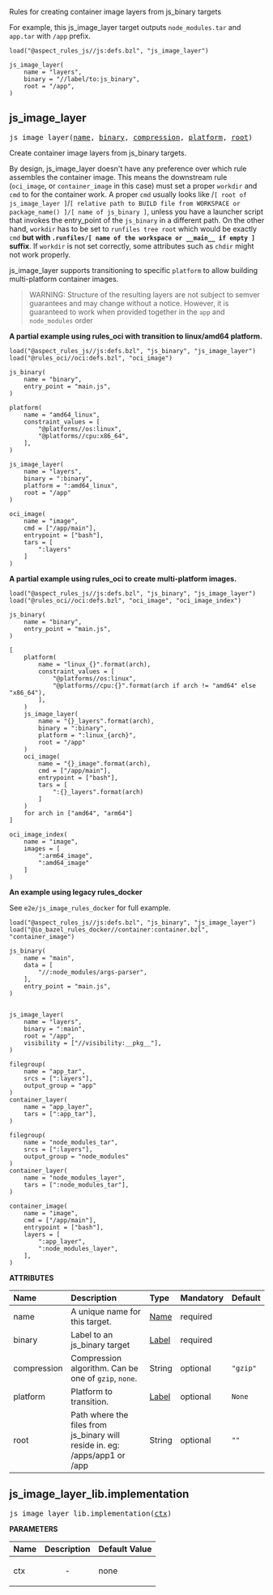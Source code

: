 <!-- Generated with Stardoc: http://skydoc.bazel.build -->

Rules for creating container image layers from js_binary targets

For example, this js_image_layer target outputs `node_modules.tar` and `app.tar` with `/app` prefix.

```starlark
load("@aspect_rules_js//js:defs.bzl", "js_image_layer")

js_image_layer(
    name = "layers",
    binary = "//label/to:js_binary",
    root = "/app",
)
```

<a id="js_image_layer"></a>

## js_image_layer

<pre>
js_image_layer(<a href="#js_image_layer-name">name</a>, <a href="#js_image_layer-binary">binary</a>, <a href="#js_image_layer-compression">compression</a>, <a href="#js_image_layer-platform">platform</a>, <a href="#js_image_layer-root">root</a>)
</pre>

Create container image layers from js_binary targets.

By design, js_image_layer doesn't have any preference over which rule assembles the container image.
This means the downstream rule (`oci_image`, or `container_image` in this case) must set a proper `workdir` and `cmd` to for the container work.
A proper `cmd` usually looks like /`[ root of js_image_layer ]`/`[ relative path to BUILD file from WORKSPACE or package_name() ]/[ name of js_binary ]`,
unless you have a launcher script that invokes the entry_point of the `js_binary` in a different path.
On the other hand, `workdir` has to be set to `runfiles tree root` which would be exactly `cmd` **but with `.runfiles/[ name of the workspace or __main__ if empty ]` suffix**. If `workdir` is not set correctly, some
attributes such as `chdir` might not work properly.

js_image_layer supports transitioning to specific `platform` to allow building multi-platform container images.

> WARNING: Structure of the resulting layers are not subject to semver guarantees and may change without a notice. However, it is guaranteed to work when provided together in the `app` and `node_modules` order

**A partial example using rules_oci with transition to linux/amd64 platform.**

```starlark
load("@aspect_rules_js//js:defs.bzl", "js_binary", "js_image_layer")
load("@rules_oci//oci:defs.bzl", "oci_image")

js_binary(
    name = "binary",
    entry_point = "main.js",
)

platform(
    name = "amd64_linux",
    constraint_values = [
        "@platforms//os:linux",
        "@platforms//cpu:x86_64",
    ],
)

js_image_layer(
    name = "layers",
    binary = ":binary",
    platform = ":amd64_linux",
    root = "/app"
)

oci_image(
    name = "image",
    cmd = ["/app/main"],
    entrypoint = ["bash"],
    tars = [
        ":layers"
    ]
)
```

**A partial example using rules_oci to create multi-platform images.**


```starlark
load("@aspect_rules_js//js:defs.bzl", "js_binary", "js_image_layer")
load("@rules_oci//oci:defs.bzl", "oci_image", "oci_image_index")

js_binary(
    name = "binary",
    entry_point = "main.js",
)

[
    platform(
        name = "linux_{}".format(arch),
        constraint_values = [
            "@platforms//os:linux",
            "@platforms//cpu:{}".format(arch if arch != "amd64" else "x86_64"),
        ],
    )
    js_image_layer(
        name = "{}_layers".format(arch),
        binary = ":binary",
        platform = ":linux_{arch}",
        root = "/app"
    )
    oci_image(
        name = "{}_image".format(arch),
        cmd = ["/app/main"],
        entrypoint = ["bash"],
        tars = [
            ":{}_layers".format(arch)
        ]
    )
    for arch in ["amd64", "arm64"]
]

oci_image_index(
    name = "image",
    images = [
        ":arm64_image",
        ":amd64_image"
    ]
)

```

**An example using legacy rules_docker**

See `e2e/js_image_rules_docker` for full example.

```starlark
load("@aspect_rules_js//js:defs.bzl", "js_binary", "js_image_layer")
load("@io_bazel_rules_docker//container:container.bzl", "container_image")

js_binary(
    name = "main",
    data = [
        "//:node_modules/args-parser",
    ],
    entry_point = "main.js",
)


js_image_layer(
    name = "layers",
    binary = ":main",
    root = "/app",
    visibility = ["//visibility:__pkg__"],
)

filegroup(
    name = "app_tar",
    srcs = [":layers"],
    output_group = "app"
)
container_layer(
    name = "app_layer",
    tars = [":app_tar"],
)

filegroup(
    name = "node_modules_tar",
    srcs = [":layers"],
    output_group = "node_modules"
)
container_layer(
    name = "node_modules_layer",
    tars = [":node_modules_tar"],
)

container_image(
    name = "image",
    cmd = ["/app/main"],
    entrypoint = ["bash"],
    layers = [
        ":app_layer",
        ":node_modules_layer",
    ],
)
```

**ATTRIBUTES**


| Name  | Description | Type | Mandatory | Default |
| :------------- | :------------- | :------------- | :------------- | :------------- |
| <a id="js_image_layer-name"></a>name |  A unique name for this target.   | <a href="https://bazel.build/concepts/labels#target-names">Name</a> | required |  |
| <a id="js_image_layer-binary"></a>binary |  Label to an js_binary target   | <a href="https://bazel.build/concepts/labels">Label</a> | required |  |
| <a id="js_image_layer-compression"></a>compression |  Compression algorithm. Can be one of `gzip`, `none`.   | String | optional |  `"gzip"`  |
| <a id="js_image_layer-platform"></a>platform |  Platform to transition.   | <a href="https://bazel.build/concepts/labels">Label</a> | optional |  `None`  |
| <a id="js_image_layer-root"></a>root |  Path where the files from js_binary will reside in. eg: /apps/app1 or /app   | String | optional |  `""`  |


<a id="js_image_layer_lib.implementation"></a>

## js_image_layer_lib.implementation

<pre>
js_image_layer_lib.implementation(<a href="#js_image_layer_lib.implementation-ctx">ctx</a>)
</pre>



**PARAMETERS**


| Name  | Description | Default Value |
| :------------- | :------------- | :------------- |
| <a id="js_image_layer_lib.implementation-ctx"></a>ctx |  <p align="center"> - </p>   |  none |



